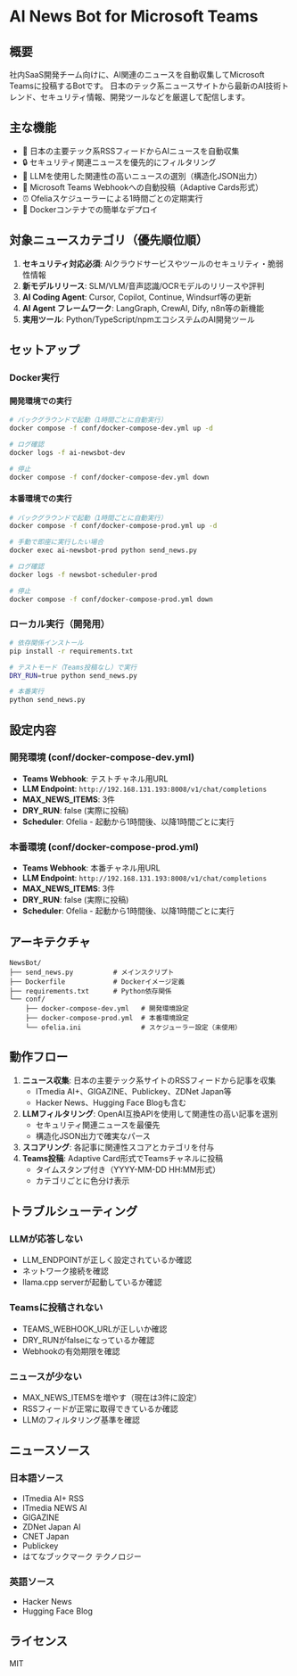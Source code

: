 # AI News Bot for Microsoft Teams

## 概要
社内SaaS開発チーム向けに、AI関連のニュースを自動収集してMicrosoft Teamsに投稿するBotです。
日本のテック系ニュースサイトから最新のAI技術トレンド、セキュリティ情報、開発ツールなどを厳選して配信します。

## 主な機能
- 📰 日本の主要テック系RSSフィードからAIニュースを自動収集
- 🔒 セキュリティ関連ニュースを優先的にフィルタリング
- 🤖 LLMを使用した関連性の高いニュースの選別（構造化JSON出力）
- 💬 Microsoft Teams Webhookへの自動投稿（Adaptive Cards形式）
- ⏰ Ofeliaスケジューラーによる1時間ごとの定期実行
- 🐳 Dockerコンテナでの簡単なデプロイ

## 対象ニュースカテゴリ（優先順位順）
1. **セキュリティ対応必須**: AIクラウドサービスやツールのセキュリティ・脆弱性情報
2. **新モデルリリース**: SLM/VLM/音声認識/OCRモデルのリリースや評判
3. **AI Coding Agent**: Cursor, Copilot, Continue, Windsurf等の更新
4. **AI Agent フレームワーク**: LangGraph, CrewAI, Dify, n8n等の新機能
5. **実用ツール**: Python/TypeScript/npmエコシステムのAI開発ツール

## セットアップ

### Docker実行

#### 開発環境での実行
```bash
# バックグラウンドで起動（1時間ごとに自動実行）
docker compose -f conf/docker-compose-dev.yml up -d

# ログ確認
docker logs -f ai-newsbot-dev

# 停止
docker compose -f conf/docker-compose-dev.yml down
```

#### 本番環境での実行
```bash
# バックグラウンドで起動（1時間ごとに自動実行）
docker compose -f conf/docker-compose-prod.yml up -d

# 手動で即座に実行したい場合
docker exec ai-newsbot-prod python send_news.py

# ログ確認
docker logs -f newsbot-scheduler-prod

# 停止
docker compose -f conf/docker-compose-prod.yml down
```

### ローカル実行（開発用）
```bash
# 依存関係インストール
pip install -r requirements.txt

# テストモード（Teams投稿なし）で実行
DRY_RUN=true python send_news.py

# 本番実行
python send_news.py
```

## 設定内容

### 開発環境 (conf/docker-compose-dev.yml)
- **Teams Webhook**: テストチャネル用URL
- **LLM Endpoint**: `http://192.168.131.193:8008/v1/chat/completions`
- **MAX_NEWS_ITEMS**: 3件
- **DRY_RUN**: false (実際に投稿)
- **Scheduler**: Ofelia - 起動から1時間後、以降1時間ごとに実行

### 本番環境 (conf/docker-compose-prod.yml)
- **Teams Webhook**: 本番チャネル用URL
- **LLM Endpoint**: `http://192.168.131.193:8008/v1/chat/completions`
- **MAX_NEWS_ITEMS**: 3件
- **DRY_RUN**: false (実際に投稿)
- **Scheduler**: Ofelia - 起動から1時間後、以降1時間ごとに実行

## アーキテクチャ

```
NewsBot/
├── send_news.py          # メインスクリプト
├── Dockerfile            # Dockerイメージ定義
├── requirements.txt      # Python依存関係
└── conf/
    ├── docker-compose-dev.yml   # 開発環境設定
    ├── docker-compose-prod.yml  # 本番環境設定
    └── ofelia.ini               # スケジューラー設定（未使用）
```

## 動作フロー

1. **ニュース収集**: 日本の主要テック系サイトのRSSフィードから記事を収集
   - ITmedia AI+、GIGAZINE、Publickey、ZDNet Japan等
   - Hacker News、Hugging Face Blogも含む
2. **LLMフィルタリング**: OpenAI互換APIを使用して関連性の高い記事を選別
   - セキュリティ関連ニュースを最優先
   - 構造化JSON出力で確実なパース
3. **スコアリング**: 各記事に関連性スコアとカテゴリを付与
4. **Teams投稿**: Adaptive Card形式でTeamsチャネルに投稿
   - タイムスタンプ付き（YYYY-MM-DD HH:MM形式）
   - カテゴリごとに色分け表示

## トラブルシューティング

### LLMが応答しない
- LLM_ENDPOINTが正しく設定されているか確認
- ネットワーク接続を確認
- llama.cpp serverが起動しているか確認

### Teamsに投稿されない
- TEAMS_WEBHOOK_URLが正しいか確認
- DRY_RUNがfalseになっているか確認
- Webhookの有効期限を確認

### ニュースが少ない
- MAX_NEWS_ITEMSを増やす（現在は3件に設定）
- RSSフィードが正常に取得できているか確認
- LLMのフィルタリング基準を確認

## ニュースソース

### 日本語ソース
- ITmedia AI+ RSS
- ITmedia NEWS AI
- GIGAZINE
- ZDNet Japan AI
- CNET Japan
- Publickey
- はてなブックマーク テクノロジー

### 英語ソース
- Hacker News
- Hugging Face Blog

## ライセンス
MIT
